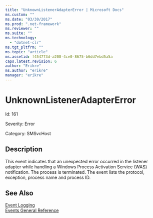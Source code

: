 ```yaml
---
title: "UnknownListenerAdapterError | Microsoft Docs"
ms.custom: ""
ms.date: "03/30/2017"
ms.prod: ".net-framework"
ms.reviewer: ""
ms.suite: ""
ms.technology: 
  - "dotnet-clr"
ms.tgt_pltfrm: ""
ms.topic: "article"
ms.assetid: f454773d-a208-4ce0-8675-b6dd7ebd5a5a
caps.latest.revision: 6
author: "Erikre"
ms.author: "erikre"
manager: "erikre"
---
```

# UnknownListenerAdapterError
Id: 161  
  
 Severity: Error  
  
 Category: SMSvcHost  
  
## Description  
 This event indicates that an unexpected error occurred in the listener adapter while handling a Windows Process Activation Service (WAS) notification. The process is terminated. The event lists the protocol, exception, process name and process ID.  
  
## See Also  
 [Event Logging](../../../../../docs/framework/wcf/diagnostics/event-logging/index.md)   
 [Events General Reference](../../../../../docs/framework/wcf/diagnostics/event-logging/events-general-reference.md)